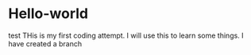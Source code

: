 # Hello-world
test
THis is my first coding attempt. I will use this to learn some things.
I have created a branch
